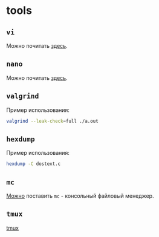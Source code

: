 # tools

## `vi`

Можно почитать [здесь](https://github.com/hseos/hseos-course/blob/master/2018/01-intro/01-intro.md#%D1%80%D0%B5%D0%B4%D0%B0%D0%BA%D1%82%D0%BE%D1%80-vi).

## `nano`

Можно почитать [здесь](https://github.com/hseos/hseos-course/blob/master/2018/01-intro/01-intro.md#%D1%80%D0%B5%D0%B4%D0%B0%D0%BA%D1%82%D0%BE%D1%80-nano).

## `valgrind`

Пример использования:

```bash
valgrind --leak-check=full ./a.out
```

## `hexdump`

Пример использования:

```bash
hexdump -C dostext.c
```

## `mc`

[Можно](https://github.com/hseos/hseos-course/blob/master/2018/01-intro/01-intro.md#midnight-commander) поставить `mc` - консольный файловый менеджер.

## `tmux`

[tmux](https://github.com/hseos/hseos-course/blob/master/2018/01-intro/01-intro.md#%D1%81-%D0%B8%D1%81%D0%BF%D0%BE%D0%BB%D1%8C%D0%B7%D0%BE%D0%B2%D0%B0%D0%BD%D0%B8%D0%B5%D0%BC-tmux)